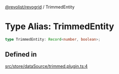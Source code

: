 [@revolist/revogrid](README.md) / TrimmedEntity

# Type Alias: TrimmedEntity

```ts
type TrimmedEntity: Record<number, boolean>;
```

## Defined in

[src/store/dataSource/trimmed.plugin.ts:4](https://github.com/revolist/revogrid/blob/479ecce95b25b0761395add7477e34a6fe066174/src/store/dataSource/trimmed.plugin.ts#L4)

